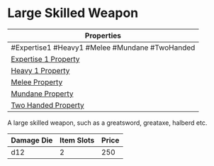 # Large Skilled Weapon

| Properties                                                                 |
| -------------------------------------------------------------------------- |
| #Expertise1 #Heavy1 #Melee #Mundane #TwoHanded                             |
| [Expertise 1 Property](../Weapon%20Properties/Expertise%20X%20Property.md) |
| [Heavy 1 Property](../Weapon%20Properties/Heavy%20X%20Property.md)         |
| [Melee Property](../Weapon%20Properties/Melee%20Property.md)               |
| [Mundane Property](../../../Material%20Properties/Mundane%20Property.md)   |
| [Two Handed Property](../Weapon%20Properties/Two%20Handed%20Property.md)   |

A large skilled weapon, such as a greatsword, greataxe, halberd etc.

| Damage Die | Item Slots | Price |
| ---------- | ---------- | ----- |
| d12        | 2          | 250   |
